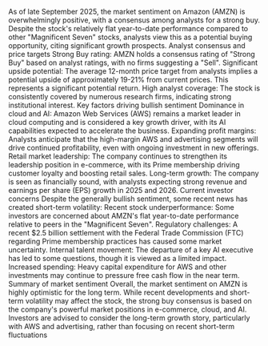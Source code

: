 
As of late September 2025, the market sentiment on Amazon (AMZN) is overwhelmingly positive, with a consensus among analysts for a strong buy. Despite the stock's relatively flat year-to-date performance compared to other "Magnificent Seven" stocks, analysts view this as a potential buying opportunity, citing significant growth prospects.
Analyst consensus and price targets
Strong Buy rating: AMZN holds a consensus rating of "Strong Buy" based on analyst ratings, with no firms suggesting a "Sell".
Significant upside potential: The average 12-month price target from analysts implies a potential upside of approximately 19-21% from current prices. This represents a significant potential return.
High analyst coverage: The stock is consistently covered by numerous research firms, indicating strong institutional interest.
Key factors driving bullish sentiment
Dominance in cloud and AI: Amazon Web Services (AWS) remains a market leader in cloud computing and is considered a key growth driver, with its AI capabilities expected to accelerate the business.
Expanding profit margins: Analysts anticipate that the high-margin AWS and advertising segments will drive continued profitability, even with ongoing investment in new offerings.
Retail market leadership: The company continues to strengthen its leadership position in e-commerce, with its Prime membership driving customer loyalty and boosting retail sales.
Long-term growth: The company is seen as financially sound, with analysts expecting strong revenue and earnings per share (EPS) growth in 2025 and 2026.
Current investor concerns
Despite the generally bullish sentiment, some recent news has created short-term volatility:
Recent stock underperformance: Some investors are concerned about AMZN's flat year-to-date performance relative to peers in the "Magnificent Seven".
Regulatory challenges: A recent $2.5 billion settlement with the Federal Trade Commission (FTC) regarding Prime membership practices has caused some market uncertainty.
Internal talent movement: The departure of a key AI executive has led to some questions, though it is viewed as a limited impact.
Increased spending: Heavy capital expenditure for AWS and other investments may continue to pressure free cash flow in the near term.
Summary of market sentiment
Overall, the market sentiment on AMZN is highly optimistic for the long term. While recent developments and short-term volatility may affect the stock, the strong buy consensus is based on the company's powerful market positions in e-commerce, cloud, and AI. Investors are advised to consider the long-term growth story, particularly with AWS and advertising, rather than focusing on recent short-term fluctuations